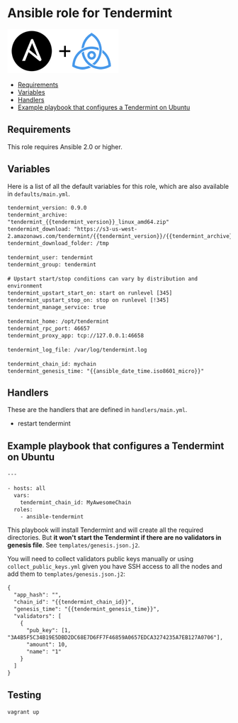 # Ansible role for Tendermint

![Ansible plus Tendermint](img/a_plus_t.png)

* [Requirements](#requirements)
* [Variables](#variables)
* [Handlers](#handlers)
* [Example playbook that configures a Tendermint on Ubuntu](#example-playbook-that-configures-a-tendermint-on-ubuntu)

## Requirements

This role requires Ansible 2.0 or higher.

## Variables

Here is a list of all the default variables for this role, which are also
available in `defaults/main.yml`.

```
tendermint_version: 0.9.0
tendermint_archive: "tendermint_{{tendermint_version}}_linux_amd64.zip"
tendermint_download: "https://s3-us-west-2.amazonaws.com/tendermint/{{tendermint_version}}/{{tendermint_archive}}"
tendermint_download_folder: /tmp

tendermint_user: tendermint
tendermint_group: tendermint

# Upstart start/stop conditions can vary by distribution and environment
tendermint_upstart_start_on: start on runlevel [345]
tendermint_upstart_stop_on: stop on runlevel [!345]
tendermint_manage_service: true

tendermint_home: /opt/tendermint
tendermint_rpc_port: 46657
tendermint_proxy_app: tcp://127.0.0.1:46658

tendermint_log_file: /var/log/tendermint.log

tendermint_chain_id: mychain
tendermint_genesis_time: "{{ansible_date_time.iso8601_micro}}"
```

## Handlers

These are the handlers that are defined in `handlers/main.yml`.

* restart tendermint

## Example playbook that configures a Tendermint on Ubuntu

```
---

- hosts: all
  vars:
    tendermint_chain_id: MyAwesomeChain
  roles:
    - ansible-tendermint
```

This playbook will install Tendermint and will create all the required
directories. But **it won't start the Tendermint if there are no validators in
genesis file**. See `templates/genesis.json.j2`.

You will need to collect validators public keys manually or using
`collect_public_keys.yml` given you have SSH access to all the nodes and add
them to `templates/genesis.json.j2`:

```
{
  "app_hash": "",
  "chain_id": "{{tendermint_chain_id}}",
  "genesis_time": "{{tendermint_genesis_time}}",
  "validators": [
    {
      "pub_key": [1, "3A4B5F5C34B19E5DBD2DC68E7D6FF7F46859A0657EDCA3274235A7EB127A0706"],
      "amount": 10,
      "name": "1"
    }
  ]
}
```

## Testing

```
vagrant up
```
